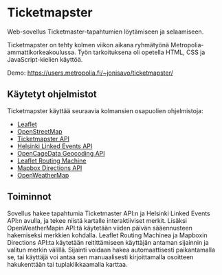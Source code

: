 # Ticketmapster
Web-sovellus Ticketmaster-tapahtumien löytämiseen ja selaamiseen.

Ticketmapster on tehty kolmen viikon aikana ryhmätyönä Metropolia-ammattikorkeakoulussa.
Työn tarkoituksena oli opetella HTML, CSS ja JavaScript-kielien käyttöä.

Demo: https://users.metropolia.fi/~jonisavo/ticketmapster/

## Käytetyt ohjelmistot
Ticketmapster käyttää seuraavia kolmansien osapuolien ohjelmistoja:

- [Leaflet](https://leafletjs.com/)
- [OpenStreetMap](https://www.openstreetmap.org/)
- [Ticketmapster API](https://developer.ticketmaster.com/products-and-docs/apis/discovery-api/v2/)
- [Helsinki Linked Events API](http://dev.hel.fi/apis/linked-events/)
- [OpenCageData Geocoding API](https://opencagedata.com/)
- [Leaflet Routing Machine](https://www.liedman.net/leaflet-routing-machine/)
- [Mapbox Directions API](https://docs.mapbox.com/help/glossary/directions-api/)
- [OpenWeatherMap](https://openweathermap.org/)

## Toiminnot
Sovellus hakee tapahtumia Ticketmaster API:n ja Helsinki Linked Events API:n avulla, ja tekee niistä kartalle
interaktiiviset merkit. Lisäksi OpenWeatherMapin API:tä käytetään viiden päivän sääennusteen hakemiseksi merkkien
kohdalla. Leaflet Routing Machinea ja Mapboxin Directions API:ta käytetään reitittämiseen käyttäjän antaman sijainnin
ja valitun merkin välillä. Sijainti voidaan hakea automaattisesti paikantamalla se, tai käyttäjä voi antaa sen
manuaalisesti kirjoittamalla osoitteen hakukenttään tai tuplaklikkaamalla karttaa.

